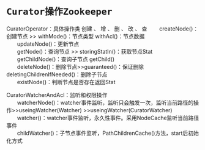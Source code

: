 # **`Curator操作Zookeeper`**

CuratorOperator：具体操作类 
    创建 、 增 、 删 、 改 、 查 
   　　createNode()：创建节点 >>  withMode()：节点类型  withAcl()：节点数据  
    　　updateNode()：更新节点  
    　　getNode()：查询节点 >> storingStatIn()：获取节点Stat  
    　　getChildNode()：查询子节点 getChild()  
    　　deleteNode()：删除节点>>guaranteed()：保证删除  deletingChildrenIfNeeded()：删除子节点  
    　　existNode()：判断节点是否存在返回Stat   
    
CuratorWatcherAndAcl：监听和权限操作  
　　watcherNode()：watcher事件监听，监听只会触发一次，监听当前路径的操作>>useingWatcher(Watcher) >>useingWatcher(CuratorWatcher)  
　　watcher()：watcher事件监听，永久性事件。采用NodeCache监听当前路径事件  
　　childWatcher()：子节点事件监听，PathChildrenCache()方法，start后初始化方式
